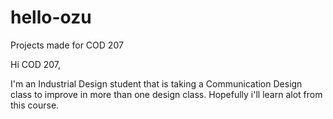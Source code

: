 # hello-ozu
Projects made for COD 207

Hi COD 207,

I'm an Industrial Design student that is taking a Communication Design class to improve in more than one design class.
Hopefully i'll learn alot from this course.
